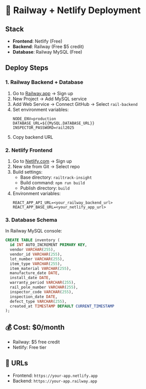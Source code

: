 # 🚀 Railway + Netlify Deployment

## Stack
- **Frontend**: Netlify (Free)
- **Backend**: Railway (Free $5 credit)
- **Database**: Railway MySQL (Free)

## Deploy Steps

### 1. Railway Backend + Database
1. Go to [Railway.app](https://railway.app) → Sign up
2. New Project → Add MySQL service
3. Add Web Service → Connect GitHub → Select `rail-backend`
4. Set environment variables:
   ```
   NODE_ENV=production
   DATABASE_URL=${{MySQL.DATABASE_URL}}
   INSPECTOR_PASSWORD=rail2025
   ```
5. Copy backend URL

### 2. Netlify Frontend  
1. Go to [Netlify.com](https://netlify.com) → Sign up
2. New site from Git → Select repo
3. Build settings:
   - Base directory: `railtrack-insight`
   - Build command: `npm run build`
   - Publish directory: `build`
4. Environment variables:
   ```
   REACT_APP_API_URL=<your_railway_backend_url>
   REACT_APP_BASE_URL=<your_netlify_app_url>
   ```

### 3. Database Schema
In Railway MySQL console:
```sql
CREATE TABLE inventory (
  id INT AUTO_INCREMENT PRIMARY KEY,
  vendor VARCHAR(255),
  vendor_id VARCHAR(255),
  lot_number VARCHAR(255),
  item_type VARCHAR(255),
  item_material VARCHAR(255),
  manufacture_date DATE,
  install_date DATE,
  warranty_period VARCHAR(255),
  rail_pole_number VARCHAR(255),
  inspector_code VARCHAR(255),
  inspection_date DATE,
  defect_type VARCHAR(255),
  created_at TIMESTAMP DEFAULT CURRENT_TIMESTAMP
);
```

## 💰 Cost: $0/month
- Railway: $5 free credit
- Netlify: Free tier

## 🔗 URLs
- Frontend: `https://your-app.netlify.app`
- Backend: `https://your-app.railway.app`
